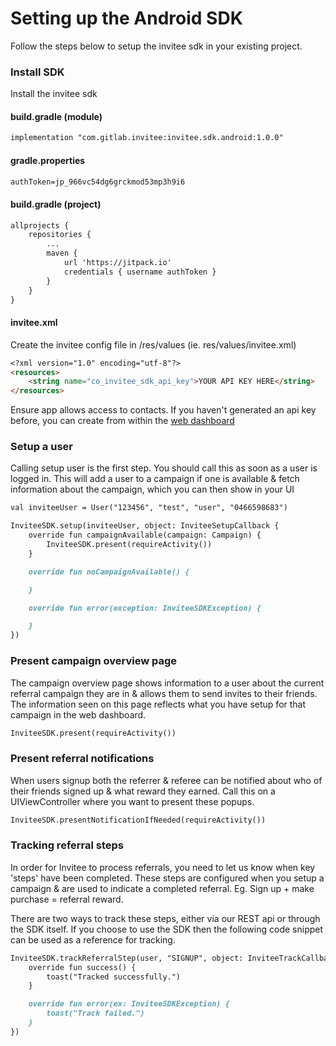 # Setting up the Android SDK
Follow the steps below to setup the invitee sdk in your existing project.


### Install SDK

Install the invitee sdk

#### build.gradle (module)
```markdown
implementation "com.gitlab.invitee:invitee.sdk.android:1.0.0"
```

#### gradle.properties
```markdown
authToken=jp_966vc54dg6grckmod53mp3h9i6
```

#### build.gradle (project)
```markdown
allprojects {
    repositories {
        ...
        maven {
            url 'https://jitpack.io'
            credentials { username authToken }
        }
    }
}
```

#### invitee.xml
Create the invitee config file in /res/values (ie. res/values/invitee.xml)
```markdown
<?xml version="1.0" encoding="utf-8"?>
<resources>
    <string name="co_invitee_sdk_api_key">YOUR API KEY HERE</string>
</resources>
```

Ensure app allows access to contacts.
If you haven't generated an api key before, you can create from within the [web dashboard](https://app.invitee.co/account/api-keys)


### Setup a user
Calling setup user is the first step. You should call this as soon as a user is logged in. This will add a user to a campaign if one is available & fetch information about the campaign, which you can then show in your UI

```markdown
val inviteeUser = User("123456", "test", "user", "0466598683")

InviteeSDK.setup(inviteeUser, object: InviteeSetupCallback {
    override fun campaignAvailable(campaign: Campaign) {
        InviteeSDK.present(requireActivity())
    }

    override fun noCampaignAvailable() {

    }

    override fun error(exception: InviteeSDKException) {

    }
})
```

### Present campaign overview page

The campaign overview page shows information to a user about the current referral campaign they are in & allows them to send invites to their friends.
The information seen on this page reflects what you have setup for that campaign in the web dashboard.

```markdown
InviteeSDK.present(requireActivity())
```

### Present referral notifications

When users signup both the referrer & referee can be notified about who of their friends signed up & what reward they earned.
Call this on a UIViewController where you want to present these popups.

```markdown
InviteeSDK.presentNotificationIfNeeded(requireActivity())
```

### Tracking referral steps

In order for Invitee to process referrals, you need to let us know when key 'steps' have been completed. These steps are configured when you setup a campaign & are used to indicate a completed referral. Eg. Sign up + make purchase = referral reward.

There are two ways to track these steps, either via our REST api or through the SDK itself. If you choose to use the SDK then the following code snippet can be used as a reference for tracking.

```markdown
InviteeSDK.trackReferralStep(user, "SIGNUP", object: InviteeTrackCallback {
    override fun success() {
        toast("Tracked successfully.")
    }

    override fun error(ex: InviteeSDKException) {
        toast("Track failed.")
    }
})
```
